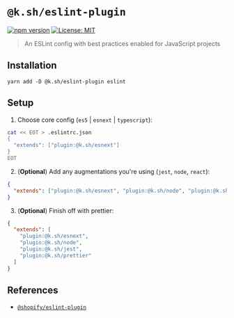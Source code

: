 # `@k.sh/eslint-plugin`

[![npm version][package-version-badge]][package-version]
[![License: MIT](https://img.shields.io/badge/license-mit-yellow.svg)](https://opensource.org/licenses/MIT)

> An ESLint config with best practices enabled for JavaScript projects

## Installation

`yarn add -D @k.sh/eslint-plugin eslint`

## Setup

1. Choose core config (`es5` | `esnext` | `typescript`):

```sh
cat << EOT > .eslintrc.json
{
  "extends": ["plugin:@k.sh/esnext"]
}
EOT
```

2. (**Optional**) Add any augmentations you're using (`jest`, `node`, `react`):

```json
{
  "extends": ["plugin:@k.sh/esnext", "plugin:@k.sh/node", "plugin:@k.sh/jest"]
}
```

3. (**Optional**) Finish off with prettier:

```json
{
  "extends": [
    "plugin:@k.sh/esnext",
    "plugin:@k.sh/node",
    "plugin:@k.sh/jest",
    "plugin:@k.sh/prettier"
  ]
}
```

## References

- [`@shopify/eslint-plugin`](https://github.com/Shopify/web-configs)

[package-version-badge]: https://badge.fury.io/js/@k.sh%2Feslint-plugin.svg
[package-version]: https://www.npmjs.com/package/@k.sh/eslint-plugin
